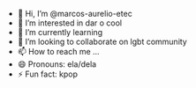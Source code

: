 - 👋 Hi, I’m @marcos-aurelio-etec
- 👀 I’m interested in dar o cool
- 🌱 I’m currently learning 
- 💞️ I’m looking to collaborate on lgbt community
- 📫 How to reach me ...
- 😄 Pronouns: ela/dela
- ⚡ Fun fact: kpop 

<!---
marcos-aurelio-etec/marcos-aurelio-etec is a ✨ special ✨ repository because its `README.md` (this file) appears on your GitHub profile.
You can click the Preview link to take a look at your changes.
--->
